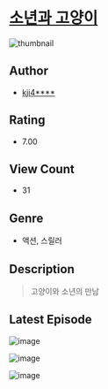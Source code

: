# [소년과 고양이](https://comic.naver.com/bestChallenge/list?titleId=811355)
![thumbnail](https://image-comic.pstatic.net/user_contents_data/challenge_comic/2023/05/25/upload_3919030402876125794_480x623.jpeg)

## Author
- [kji4****](https://comic.naver.com/artistTitle?id=367296)

## Rating
- 7.00

## View Count
- 31

## Genre
- 액션, 스릴러

## Description
> 고양이와 소년의 만남


## Latest Episode
![image](https://image-comic.pstatic.net/user_contents_data/challenge_comic/2023/05/25/367296/upload_7293635011825383737.jpeg)

![image](https://image-comic.pstatic.net/user_contents_data/challenge_comic/2023/05/25/367296/upload_7148110232716403253.jpeg)

![image](https://image-comic.pstatic.net/user_contents_data/challenge_comic/2023/05/25/367296/upload_7306581747619213413.jpeg)
